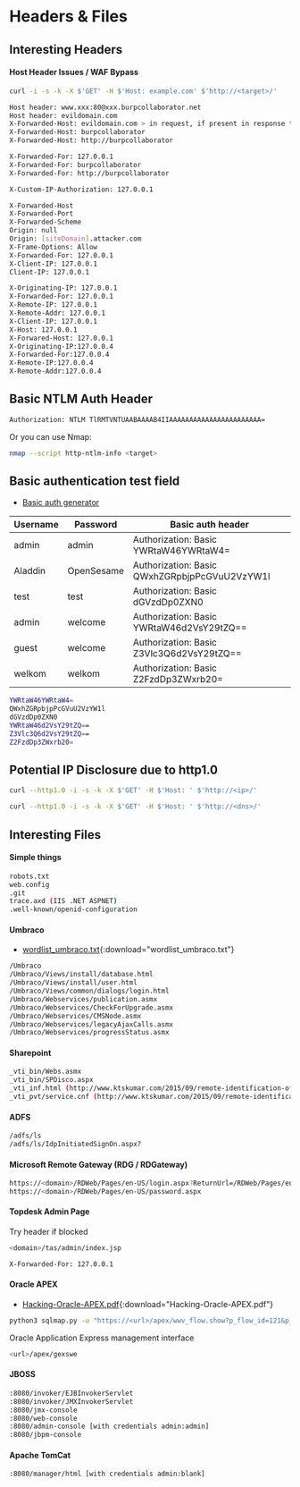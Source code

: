 # Headers & Files

## Interesting Headers

#### Host Header Issues / WAF Bypass

```bash
curl -i -s -k -X $'GET' -H $'Host: example.com' $'http://<target>/'
```

```bash
Host header: www.xxx:80@xxx.burpcollaborator.net
Host header: evildomain.com
X-Forwarded-Host: evildomain.com > in request, if present in response then issue
X-Forwarded-Host: burpcollaborator
X-Forwarded-Host: http://burpcollaborator

X-Forwarded-For: 127.0.0.1
X-Forwarded-For: burpcollaborator
X-Forwarded-For: http://burpcollaborator

X-Custom-IP-Authorization: 127.0.0.1

X-Forwarded-Host
X-Forwarded-Port
X-Forwarded-Scheme
Origin: null
Origin: [siteDomain].attacker.com
X-Frame-Options: Allow
X-Forwarded-For: 127.0.0.1
X-Client-IP: 127.0.0.1
Client-IP: 127.0.0.1

X-Originating-IP: 127.0.0.1
X-Forwarded-For: 127.0.0.1
X-Remote-IP: 127.0.0.1
X-Remote-Addr: 127.0.0.1
X-Client-IP: 127.0.0.1
X-Host: 127.0.0.1
X-Forwared-Host: 127.0.0.1
X-Originating-IP:127.0.0.4
X-Forwarded-For:127.0.0.4
X-Remote-IP:127.0.0.4
X-Remote-Addr:127.0.0.4
```

## Basic NTLM Auth Header

```bash
Authorization: NTLM TlRMTVNTUAABAAAAB4IIAAAAAAAAAAAAAAAAAAAAAAA=
```

Or you can use Nmap:

```bash
nmap --script http-ntlm-info <target>
```

## Basic authentication test field

- [Basic auth generator](https://www.blitter.se/utils/basic-authentication-header-generator/)

| Username | Password   | Basic auth header                             |
| -------- | ---------- | --------------------------------------------- |
| admin    | admin      | Authorization: Basic YWRtaW46YWRtaW4=         |
| Aladdin  | OpenSesame | Authorization: Basic QWxhZGRpbjpPcGVuU2VzYW1l |
| test     | test       | Authorization: Basic dGVzdDp0ZXN0             |
| admin    | welcome    | Authorization: Basic YWRtaW46d2VsY29tZQ==     |
| guest    | welcome    | Authorization: Basic Z3Vlc3Q6d2VsY29tZQ==     |
| welkom   | welkom     | Authorization: Basic Z2FzdDp3ZWxrb20=         |

```bash
YWRtaW46YWRtaW4=
QWxhZGRpbjpPcGVuU2VzYW1l
dGVzdDp0ZXN0
YWRtaW46d2VsY29tZQ==
Z3Vlc3Q6d2VsY29tZQ==
Z2FzdDp3ZWxrb20=
```

## Potential IP Disclosure due to http1.0

```bash
curl --http1.0 -i -s -k -X $'GET' -H $'Host: ' $'http://<ip>/'
```

```bash
curl --http1.0 -i -s -k -X $'GET' -H $'Host: ' $'http://<dns>/'
```

## Interesting Files

#### Simple things

```bash
robots.txt
web.config
.git
trace.axd (IIS .NET ASPNET)
.well-known/openid-configuration
```

#### Umbraco

- [wordlist_umbraco.txt](../assets/files/wordlist_umbraco.txt){:download="wordlist_umbraco.txt"}

```bash
/Umbraco
/Umbraco/Views/install/database.html
/Umbraco/Views/install/user.html
/Umbraco/Views/common/dialogs/login.html
/Umbraco/Webservices/publication.asmx
/Umbraco/Webservices/CheckForUpgrade.asmx
/Umbraco/Webservices/CMSNode.asmx
/Umbraco/Webservices/legacyAjaxCalls.asmx
/Umbraco/Webservices/progressStatus.asmx
```

#### Sharepoint

```bash
_vti_bin/Webs.asmx
_vti_bin/SPDisco.aspx
_vti_inf.html (http://www.ktskumar.com/2015/09/remote-identification-of-sharepoint-version/)
_vti_pvt/service.cnf (http://www.ktskumar.com/2015/09/remote-identification-of-sharepoint-version/)
```

#### ADFS

```bash
/adfs/ls
/adfs/ls/IdpInitiatedSignOn.aspx?
```

#### Microsoft Remote Gateway (RDG / RDGateway)

```bash
https://<domain>/RDWeb/Pages/en-US/login.aspx?ReturnUrl=/RDWeb/Pages/en-US/Default.aspx
https://<domain>/RDWeb/Pages/en-US/password.aspx
```

#### Topdesk Admin Page

Try header if blocked

```bash
<domain>/tas/admin/index.jsp
```

```bash
X-Forwarded-For: 127.0.0.1
```

#### Oracle APEX

- [Hacking-Oracle-APEX.pdf](../assets/files/Hacking-Oracle-APEX.pdf){:download="Hacking-Oracle-APEX.pdf"}

```bash
python3 sqlmap.py -u "https://<url>/apex/wwv_flow.show?p_flow_id=121&p_flow_step_id=1&p_instance=0&p_arg_name=P1_ITEM&p_arg_value=ABC" --batch --dbms Oracle -p p_arg_value --flush-session
```

Oracle Application Express management interface

```bash
<url>/apex/gexswe
```

#### JBOSS

```bash
:8080/invoker/EJBInvokerServlet
:8080/invoker/JMXInvokerServlet
:8080/jmx-console
:8080/web-console
:8080/admin-console [with credentials admin:admin]
:8080/jbpm-console
```

#### Apache TomCat

```bash
:8080/manager/html [with credentials admin:blank]
```
